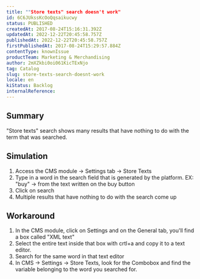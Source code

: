 ```yaml
---
title: ""Store texts" search doesn't work"
id: 6C6JUkssKcOoQqsaikucwy
status: PUBLISHED
createdAt: 2017-08-24T15:16:31.392Z
updatedAt: 2022-12-22T20:45:58.757Z
publishedAt: 2022-12-22T20:45:58.757Z
firstPublishedAt: 2017-08-24T15:29:57.884Z
contentType: knownIssue
productTeam: Marketing & Merchandising
author: 2mXZkbi0oi061KicTExNjo
tag: Catalog
slug: store-texts-search-doesnt-work
locale: en
kiStatus: Backlog
internalReference: 
---
```


## Summary

"Store texts" search shows many results that have nothing to do with the term that was searched.

## Simulation

1. Access the CMS module -> Settings tab -> Store Texts
2. Type in a word in the search field that is generated by the platform. EX: "buy" -> from the text written on the buy button
3. Click on search
4. Multiple results that have nothing to do with the search come up

## Workaround

1. In the CMS module, click on Settings and on the General tab, you'll find a box called "XML text"
2. Select the entire text inside that box with crtl+a and copy it to a text editor.
3. Search for the same word in that text editor
4. In CMS -> Settings -> Store Texts, look for the Combobox and find the variable belonging to the word you searched for.  

